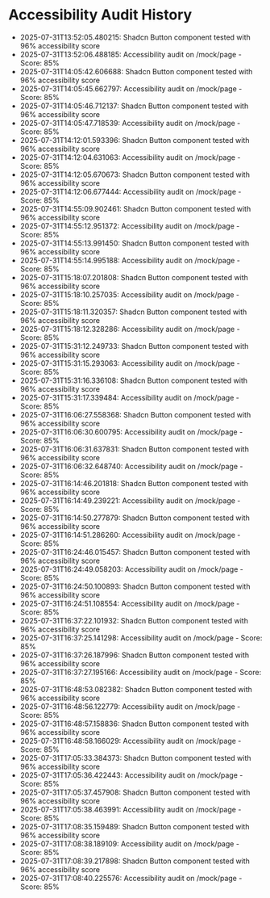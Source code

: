 # Accessibility Audit History

- 2025-07-31T13:52:05.480215: Shadcn Button component tested with 96% accessibility score
- 2025-07-31T13:52:06.488185: Accessibility audit on /mock/page - Score: 85%
- 2025-07-31T14:05:42.606688: Shadcn Button component tested with 96% accessibility score
- 2025-07-31T14:05:45.662797: Accessibility audit on /mock/page - Score: 85%
- 2025-07-31T14:05:46.712137: Shadcn Button component tested with 96% accessibility score
- 2025-07-31T14:05:47.718539: Accessibility audit on /mock/page - Score: 85%
- 2025-07-31T14:12:01.593396: Shadcn Button component tested with 96% accessibility score
- 2025-07-31T14:12:04.631063: Accessibility audit on /mock/page - Score: 85%
- 2025-07-31T14:12:05.670673: Shadcn Button component tested with 96% accessibility score
- 2025-07-31T14:12:06.677444: Accessibility audit on /mock/page - Score: 85%
- 2025-07-31T14:55:09.902461: Shadcn Button component tested with 96% accessibility score
- 2025-07-31T14:55:12.951372: Accessibility audit on /mock/page - Score: 85%
- 2025-07-31T14:55:13.991450: Shadcn Button component tested with 96% accessibility score
- 2025-07-31T14:55:14.995188: Accessibility audit on /mock/page - Score: 85%
- 2025-07-31T15:18:07.201808: Shadcn Button component tested with 96% accessibility score
- 2025-07-31T15:18:10.257035: Accessibility audit on /mock/page - Score: 85%
- 2025-07-31T15:18:11.320357: Shadcn Button component tested with 96% accessibility score
- 2025-07-31T15:18:12.328286: Accessibility audit on /mock/page - Score: 85%
- 2025-07-31T15:31:12.249733: Shadcn Button component tested with 96% accessibility score
- 2025-07-31T15:31:15.293063: Accessibility audit on /mock/page - Score: 85%
- 2025-07-31T15:31:16.336108: Shadcn Button component tested with 96% accessibility score
- 2025-07-31T15:31:17.339484: Accessibility audit on /mock/page - Score: 85%
- 2025-07-31T16:06:27.558368: Shadcn Button component tested with 96% accessibility score
- 2025-07-31T16:06:30.600795: Accessibility audit on /mock/page - Score: 85%
- 2025-07-31T16:06:31.637831: Shadcn Button component tested with 96% accessibility score
- 2025-07-31T16:06:32.648740: Accessibility audit on /mock/page - Score: 85%
- 2025-07-31T16:14:46.201818: Shadcn Button component tested with 96% accessibility score
- 2025-07-31T16:14:49.239221: Accessibility audit on /mock/page - Score: 85%
- 2025-07-31T16:14:50.277879: Shadcn Button component tested with 96% accessibility score
- 2025-07-31T16:14:51.286260: Accessibility audit on /mock/page - Score: 85%
- 2025-07-31T16:24:46.015457: Shadcn Button component tested with 96% accessibility score
- 2025-07-31T16:24:49.058203: Accessibility audit on /mock/page - Score: 85%
- 2025-07-31T16:24:50.100893: Shadcn Button component tested with 96% accessibility score
- 2025-07-31T16:24:51.108554: Accessibility audit on /mock/page - Score: 85%
- 2025-07-31T16:37:22.101932: Shadcn Button component tested with 96% accessibility score
- 2025-07-31T16:37:25.141298: Accessibility audit on /mock/page - Score: 85%
- 2025-07-31T16:37:26.187996: Shadcn Button component tested with 96% accessibility score
- 2025-07-31T16:37:27.195166: Accessibility audit on /mock/page - Score: 85%
- 2025-07-31T16:48:53.082382: Shadcn Button component tested with 96% accessibility score
- 2025-07-31T16:48:56.122779: Accessibility audit on /mock/page - Score: 85%
- 2025-07-31T16:48:57.158836: Shadcn Button component tested with 96% accessibility score
- 2025-07-31T16:48:58.166029: Accessibility audit on /mock/page - Score: 85%
- 2025-07-31T17:05:33.384373: Shadcn Button component tested with 96% accessibility score
- 2025-07-31T17:05:36.422443: Accessibility audit on /mock/page - Score: 85%
- 2025-07-31T17:05:37.457908: Shadcn Button component tested with 96% accessibility score
- 2025-07-31T17:05:38.463991: Accessibility audit on /mock/page - Score: 85%
- 2025-07-31T17:08:35.159489: Shadcn Button component tested with 96% accessibility score
- 2025-07-31T17:08:38.189109: Accessibility audit on /mock/page - Score: 85%
- 2025-07-31T17:08:39.217898: Shadcn Button component tested with 96% accessibility score
- 2025-07-31T17:08:40.225576: Accessibility audit on /mock/page - Score: 85%
